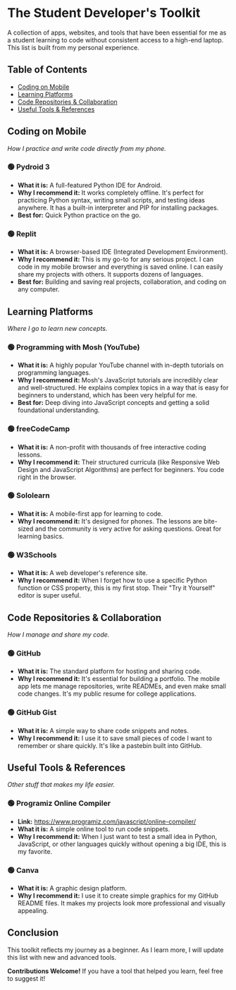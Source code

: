 # The Student Developer's Toolkit

A collection of apps, websites, and tools that have been essential for me as a student learning to code without consistent access to a high-end laptop. This list is built from my personal experience.

## Table of Contents
- [Coding on Mobile](#coding-on-mobile)
- [Learning Platforms](#learning-platforms)
- [Code Repositories & Collaboration](#code-repositories--collaboration)
- [Useful Tools & References](#useful-tools--references)
  

## Coding on Mobile

*How I practice and write code directly from my phone.*

### 🟢 Pydroid 3
- **What it is:** A full-featured Python IDE for Android.
- **Why I recommend it:** It works completely offline. It's perfect for practicing Python syntax, writing small scripts, and testing ideas anywhere. It has a built-in interpreter and PIP for installing packages.
- **Best for:** Quick Python practice on the go.

### 🟢 Replit
- **What it is:** A browser-based IDE (Integrated Development Environment).
- **Why I recommend it:** This is my go-to for any serious project. I can code in my mobile browser and everything is saved online. I can easily share my projects with others. It supports dozens of languages.
- **Best for:** Building and saving real projects, collaboration, and coding on any computer.

## Learning Platforms

*Where I go to learn new concepts.*

### 🟢 Programming with Mosh (YouTube)
- **What it is:** A highly popular YouTube channel with in-depth tutorials on programming languages.
- **Why I recommend it:** Mosh's JavaScript tutorials are incredibly clear and well-structured. He explains complex topics in a way that is easy for beginners to understand, which has been very helpful for me.
- **Best for:** Deep diving into JavaScript concepts and getting a solid foundational understanding.
  
### 🟢 freeCodeCamp
- **What it is:** A non-profit with thousands of free interactive coding lessons.
- **Why I recommend it:** Their structured curricula (like Responsive Web Design and JavaScript Algorithms) are perfect for beginners. You code right in the browser.

### 🟢 Sololearn
- **What it is:** A mobile-first app for learning to code.
- **Why I recommend it:** It's designed for phones. The lessons are bite-sized and the community is very active for asking questions. Great for learning basics.

### 🟢 W3Schools
- **What it is:** A web developer's reference site.
- **Why I recommend it:** When I forget how to use a specific Python function or CSS property, this is my first stop. Their "Try it Yourself" editor is super useful.

## Code Repositories & Collaboration

*How I manage and share my code.*

### 🟢 GitHub
- **What it is:** The standard platform for hosting and sharing code.
- **Why I recommend it:** It's essential for building a portfolio. The mobile app lets me manage repositories, write READMEs, and even make small code changes. It's my public resume for college applications.

### 🟢 GitHub Gist
- **What it is:** A simple way to share code snippets and notes.
- **Why I recommend it:** I use it to save small pieces of code I want to remember or share quickly. It's like a pastebin built into GitHub.

## Useful Tools & References

*Other stuff that makes my life easier.*

### 🟢 Programiz Online Compiler
- **Link:** https://www.programiz.com/javascript/online-compiler/
- **What it is:** A simple online tool to run code snippets.
- **Why I recommend it:** When I just want to test a small idea in Python, JavaScript, or other languages quickly without opening a big IDE, this is my favorite.

### 🟢 Canva
- **What it is:** A graphic design platform.
- **Why I recommend it:** I use it to create simple graphics for my GitHub README files. It makes my projects look more professional and visually appealing.


## Conclusion

This toolkit reflects my journey as a beginner. As I learn more, I will update this list with new and advanced tools.

**Contributions Welcome!** If you have a tool that helped you learn, feel free to suggest it!
